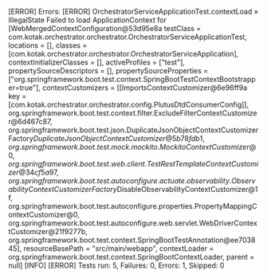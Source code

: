 [ERROR] Errors: 
[ERROR]   OrchestratorServiceApplicationTest.contextLoad » IllegalState Failed to load ApplicationContext for [WebMergedContextConfiguration@53d95e8a testClass = com.kotak.orchestrator.orchestrator.OrchestratorServiceApplicationTest, locations = [], classes = [com.kotak.orchestrator.orchestrator.OrchestratorServiceApplication], contextInitializerClasses = [], activeProfiles = ["test"], propertySourceDescriptors = [], propertySourceProperties = ["org.springframework.boot.test.context.SpringBootTestContextBootstrapper=true"], contextCustomizers = [[ImportsContextCustomizer@6e96ff9a key = [com.kotak.orchestrator.orchestrator.config.PlutusDtdConsumerConfig]], org.springframework.boot.test.context.filter.ExcludeFilterContextCustomizer@6d467c87, org.springframework.boot.test.json.DuplicateJsonObjectContextCustomizerFactory$DuplicateJsonObjectContextCustomizer@5b78fdb1, org.springframework.boot.test.mock.mockito.MockitoContextCustomizer@0, org.springframework.boot.test.web.client.TestRestTemplateContextCustomizer@34cf5a97, org.springframework.boot.test.autoconfigure.actuate.observability.ObservabilityContextCustomizerFactory$DisableObservabilityContextCustomizer@1f, org.springframework.boot.test.autoconfigure.properties.PropertyMappingContextCustomizer@0, org.springframework.boot.test.autoconfigure.web.servlet.WebDriverContextCustomizer@21f9277b, org.springframework.boot.test.context.SpringBootTestAnnotation@ee703845], resourceBasePath = "src/main/webapp", contextLoader = org.springframework.boot.test.context.SpringBootContextLoader, parent = null]
[INFO] 
[ERROR] Tests run: 5, Failures: 0, Errors: 1, Skipped: 0
